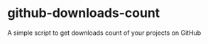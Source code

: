 github-downloads-count
======================

A simple script to get downloads count of your projects on GitHub
